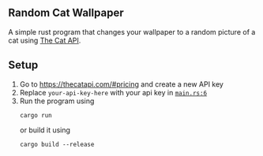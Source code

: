 ## Random Cat Wallpaper
A simple rust program that changes your wallpaper to a random picture of a cat using [The Cat API](https://thecatapi.com/).

## Setup
1. Go to https://thecatapi.com/#pricing and create a new API key
1. Replace `your-api-key-here` with your api key in [`main.rs:6`](https://github.com/icudev/random-cat-wallpaper/blob/master/src/main.rs#L6)
1. Run the program using
    ```
    cargo run
    ```
    or build it using 
    ```
    cargo build --release
    ```
